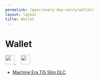```yaml
---
permalink: /gear/every-day-carry/wallet/
layout: layout
title: Wallet
---
```


<div class="center">

   <h1>Wallet</h1>
   
   <a href="https://github.com/StevenTammen/steventammen.github.io/edit/master/pages/gear/every-day-carry/wallet.md" target="_blank">
     <img src="https://steventammen.github.io/assets/images/GitHub.png" height="30" width="30">
   </a> &nbsp; &nbsp;
   
   <a href="http://prose.io/#StevenTammen/steventammen.github.io/edit/master/pages/gear/every-day-carry/wallet.md" target="_blank">
     <img src="https://steventammen.github.io/assets/images/Prose.png" height="30" width="30">
   </a>
   
</div>

- [Machine Era Ti5 Slim DLC](https://www.machine-era.com/collections/frontpage/products/ti5-slim-wallet-dlc)
